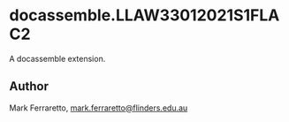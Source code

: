 # docassemble.LLAW33012021S1FLAC2

A docassemble extension.

## Author

Mark Ferraretto, mark.ferraretto@flinders.edu.au

